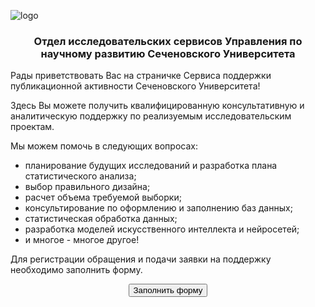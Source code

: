 <style>
.wrapper {
    text-align: center;
}

.button {
    position: absolute;
    top: 50%;
}
</style>


![logo](https://www.sechenov.ru/upload/DropMeFiles_abtp8/logo-sechenov-new-itog-08.png)

<h3 style="text-align: center;">Отдел исследовательских сервисов Управления по научному развитию Сеченовского Университета</h3> 

Рады приветствовать Вас на страничке Сервиса поддержки публикационной активности Сеченовского Университета!

Здесь Вы можете получить квалифицированную консультативную и аналитическую поддержку по реализуемым исследовательским проектам. 

Мы можем помочь в следующих вопросах:

- планирование будущих исследований и разработка плана статистического анализа;
- выбор правильного дизайна;
- расчет объема требуемой выборки;
- консультирование по оформлению и заполнению баз данных;
- статистическая обработка данных;
- разработка моделей искусственного интеллекта и нейросетей;
- и многое - многое другое!

Для регистрации обращения и подачи заявки на поддержку необходимо заполнить форму. 


<div class="wrapper">
    <button onclick="location.href='https://forms.yandex.ru/u/62bd78e5fbd1c355d8a522c4/'" type="button">
            Заполнить форму</button>
</div>